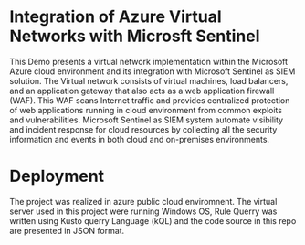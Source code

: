 # Integration of Azure Virtual Networks with Microsft Sentinel
This Demo presents a virtual network implementation within the Microsoft Azure cloud environment and its integration with Microsoft Sentinel as SIEM solution. The Virtual network consists of virtual machines, load balancers, and an application gateway that also acts as a web application firewall (WAF). This WAF scans Internet traffic and provides centralized protection of web applications running in cloud environment from common exploits and vulnerabilities. Microsoft Sentinel as SIEM system automate visibility and incident response for cloud resources by collecting all the security information and events in both cloud and on-premises environments.
# Deployment
The project was realized in azure public cloud enviromnent. The virtual server used in this project were running Windows OS, Rule Querry was written using Kusto querry Language (kQL) and the code source in this repo are presented in JSON format.
